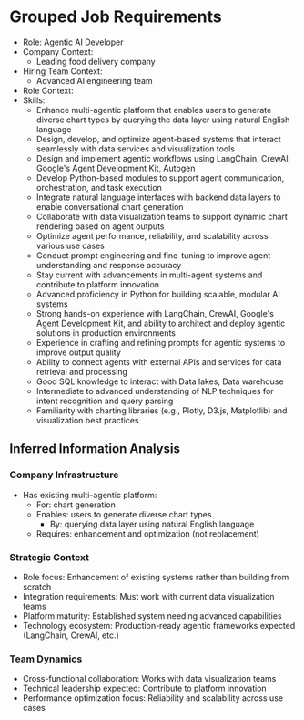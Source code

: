 # Grouped Job Requirements

- Role: Agentic AI Developer
- Company Context:
  - Leading food delivery company
- Hiring Team Context:
  - Advanced AI engineering team
- Role Context:
- Skills:
  - Enhance multi-agentic platform that enables users to generate diverse chart types by querying the data layer using natural English language
  - Design, develop, and optimize agent-based systems that interact seamlessly with data services and visualization tools
  - Design and implement agentic workflows using LangChain, CrewAI, Google's Agent Development Kit, Autogen
  - Develop Python-based modules to support agent communication, orchestration, and task execution
  - Integrate natural language interfaces with backend data layers to enable conversational chart generation
  - Collaborate with data visualization teams to support dynamic chart rendering based on agent outputs
  - Optimize agent performance, reliability, and scalability across various use cases
  - Conduct prompt engineering and fine-tuning to improve agent understanding and response accuracy
  - Stay current with advancements in multi-agent systems and contribute to platform innovation
  - Advanced proficiency in Python for building scalable, modular AI systems
  - Strong hands-on experience with LangChain, CrewAI, Google's Agent Development Kit, and ability to architect and deploy agentic solutions in production environments
  - Experience in crafting and refining prompts for agentic systems to improve output quality
  - Ability to connect agents with external APIs and services for data retrieval and processing
  - Good SQL knowledge to interact with Data lakes, Data warehouse
  - Intermediate to advanced understanding of NLP techniques for intent recognition and query parsing
  - Familiarity with charting libraries (e.g., Plotly, D3.js, Matplotlib) and visualization best practices

## Inferred Information Analysis

### Company Infrastructure
- Has existing multi-agentic platform:
  - For: chart generation
  - Enables: users to generate diverse chart types
    - By: querying data layer using natural English language
  - Requires: enhancement and optimization (not replacement)

### Strategic Context
- Role focus: Enhancement of existing systems rather than building from scratch
- Integration requirements: Must work with current data visualization teams
- Platform maturity: Established system needing advanced capabilities
- Technology ecosystem: Production-ready agentic frameworks expected (LangChain, CrewAI, etc.)

### Team Dynamics
- Cross-functional collaboration: Works with data visualization teams
- Technical leadership expected: Contribute to platform innovation
- Performance optimization focus: Reliability and scalability across use cases
